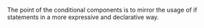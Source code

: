The point of the conditional components is to mirror the usage of if statements in a more expressive and declarative way.
